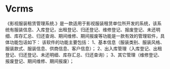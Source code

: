 # Vcrms
 《影视服装租赁管理系统.》是一款适用于影视服装租赁单位所开发的系统，该系统有服装信息、入库登记，出租登记、归还登记、维修登记、报废登记、未还明细、库存汇总、归还查询、期间维修、期间报废等功能是一款有效的管理软件，具体功能包话如下： 该软件的功能主要包括： 1、基本信息（服装类别、服装风格、服装款式、服装信息、供商信息、客户信息）； 2、出入库管理（入库登记、出租登记、归还登记、未还明细、库存汇总、归还查询）； 3、其它管理（维修登记、报废登记、期间维修、期间报废）；
